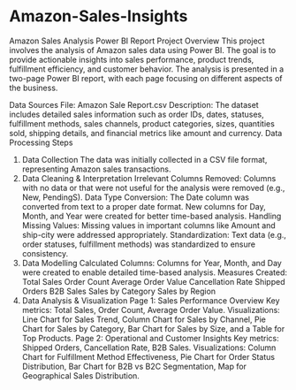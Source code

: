# Amazon-Sales-Insights
Amazon Sales Analysis Power BI Report
Project Overview
This project involves the analysis of Amazon sales data using Power BI. The goal is to provide actionable insights into sales performance, product trends, fulfillment efficiency, and customer behavior. The analysis is presented in a two-page Power BI report, with each page focusing on different aspects of the business.

Data Sources
File: Amazon Sale Report.csv
Description: The dataset includes detailed sales information such as order IDs, dates, statuses, fulfillment methods, sales channels, product categories, sizes, quantities sold, shipping details, and financial metrics like amount and currency.
Data Processing Steps
1. Data Collection
The data was initially collected in a CSV file format, representing Amazon sales transactions.
2. Data Cleaning & Interpretation
Irrelevant Columns Removed: Columns with no data or that were not useful for the analysis were removed (e.g., New, PendingS).
Data Type Conversion: The Date column was converted from text to a proper date format. New columns for Day, Month, and Year were created for better time-based analysis.
Handling Missing Values: Missing values in important columns like Amount and ship-city were addressed appropriately.
Standardization: Text data (e.g., order statuses, fulfillment methods) was standardized to ensure consistency.
3. Data Modelling
Calculated Columns: Columns for Year, Month, and Day were created to enable detailed time-based analysis.
Measures Created:
Total Sales
Order Count
Average Order Value
Cancellation Rate
Shipped Orders
B2B Sales
Sales by Category
Sales by Region
4. Data Analysis & Visualization
Page 1: Sales Performance Overview
Key metrics: Total Sales, Order Count, Average Order Value.
Visualizations: Line Chart for Sales Trend, Column Chart for Sales by Channel, Pie Chart for Sales by Category, Bar Chart for Sales by Size, and a Table for Top Products.
Page 2: Operational and Customer Insights
Key metrics: Shipped Orders, Cancellation Rate, B2B Sales.
Visualizations: Column Chart for Fulfillment Method Effectiveness, Pie Chart for Order Status Distribution, Bar Chart for B2B vs B2C Segmentation, Map for Geographical Sales Distribution.

